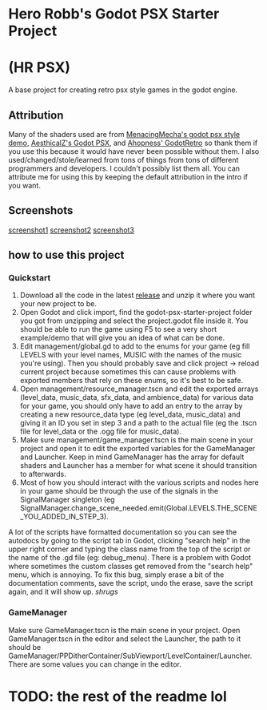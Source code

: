 # Hero Robb's Godot PSX Starter Project
# (HR PSX)
A base project for creating retro psx style games in the godot engine.

## Attribution
Many of the shaders used are from [MenacingMecha's godot psx style demo](https://github.com/MenacingMecha/godot-psx-style-demo/tree/master/shaders), [AesthicalZ's Godot PSX](https://github.com/AestheticalZ/godot-psx), and [Ahopness' GodotRetro](https://github.com/Ahopness/GodotRetro) so thank them if you use this because it would have never been possible without them.
I also used/changed/stole/learned from tons of things from tons of different programmers and developers. I couldn't possibly list them all.
You can attribute me for using this by keeping the default attribution in the intro if you want.

## Screenshots
[screenshot1](readme_screenshots/screenshot1)
[screenshot2](readme_screenshots/screenshot2)
[screenshot3](readme_screenshots/screenshot3)

## how to use this project

### Quickstart
1. Download all the code in the latest [release](https://github.com/HeroRobb/godot-psx-starter-project/releases) and unzip it where you want your new project to be.
2. Open Godot and click import, find the godot-psx-starter-project folder you got from unzipping and select the project.godot file inside it. You should be able to run the game using F5 to see a very short example/demo that will give you an idea of what can be done.
3. Edit management/global.gd to add to the enums for your game (eg fill LEVELS with your level names, MUSIC with the names of the music you're using). Then you should probably save and click project -> reload current project because sometimes this can cause problems with exported members that rely on these enums, so it's best to be safe.
4. Open management/resource_manager.tscn and edit the exported arrays (level_data, music_data, sfx_data, and ambience_data) for various data for your game, you should only have to add an
entry to the array by creating a new resource_data type (eg level_data, music_data) and giving it an ID you set in step 3 and a path to the actual file (eg the .tscn file for level_data or the .ogg file for music_data).
5. Make sure management/game_manager.tscn is the main scene in your project and open it to edit the exported variables for the GameManager and Launcher. Keep in mind GameManager has the array for default shaders and Launcher has a member for what scene it should transition to afterwards.
6. Most of how you should interact with the various scripts and nodes here in your game should be through the use of the signals in the SignalManager singleton (eg SignalManager.change_scene_needed.emit(Global.LEVELS.THE_SCENE_YOU_ADDED_IN_STEP_3).


A lot of the scripts have formatted documentation so you can see the autodocs by going to the script tab in Godot, clicking "search help" in the upper right corner and typing the class name from the top of the script or the name of the .gd file (eg: debug_menu). There is a problem with Godot where sometimes the custom classes get removed from the "search help" menu, which is annoying. To fix this bug, simply erase a bit of the documentation comments, save the script, undo the erase, save the script again, and it will show up. *shrugs*


### GameManager
Make sure GameManager.tscn is the main scene in your project. Open GameManager.tscn in the editor and select the Launcher, the path to it should be GameManager/PPDitherContainer/SubViewport/LevelContainer/Launcher. There are some values you can change in the editor.

# TODO: the rest of the readme lol
